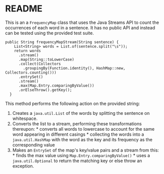 # README

This is an a `FrequencyMap` class that uses the Java Streams API to count the occurrences of each word in a sentence. It has no public API and instead can be tested using the provided test suite.

````
public String frequencyMapStream(String sentence) {
    List<String> words = List.of(sentence.split("\s"));
    return words
      .stream()
      .map(String::toLowerCase)
      .collect(Collectors
        .groupingBy(Function.identity(), HashMap::new, Collectors.counting()))
      .entrySet()
      .stream()
      .max(Map.Entry.comparingByValue())
      .orElseThrow().getKey();
  }
  ````
  
  This method performs the following action on the provided string:
  1. Creates a `java.util.List` of the words by splitting the sentence on whitespace.
  2. Converts the list to a stream, performing these transformations thereupon:
    * converts all words to lowercase to account for the same word appearing in different casings
    * collecting the words into a `java.util.HashMap` with the word as the key and its frequency as the corresponding value
  3. Makes an `EntrySet` of the map's key/value pairs and a stream from this:
    * finds the max value using `Map.Entry.comparingByValue()`
    * uses a `java.util.Optional` to return the matching key or else throw an exception.
